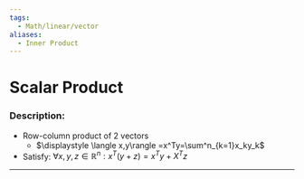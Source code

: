 ```yaml
---
tags:
  - Math/linear/vector
aliases:
  - Inner Product
---
```

# Scalar Product
### Description:
- Row-column product of 2 vectors
	- $\displaystyle \langle x,y\rangle =x^Ty=\sum^n_{k=1}x_ky_k$   
- Satisfy: $\forall x,y,z\in \mathbb{R}^n :x^T(y+z)=x^Ty+X^Tz$ 
---